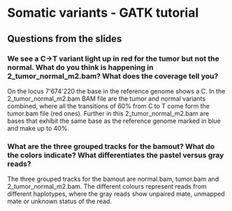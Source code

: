 # Somatic variants - GATK tutorial
## Questions from the slides

### We see a C→T variant light up in red for the tumor but not the normal. What do you think is happening in 2_tumor_normal_m2.bam? What does the coverage tell you? <br>
On the locus 7'674'220 the base in the reference genome shows a C. In the 2_tumor_normal_m2.bam BAM file are the tumor and normal variants combined, where all the transitions of 60% from C to T come form the tumor.bam file (red ones). Further in this 2_tumor_normal_m2.bam are bases that exhibit the same base as the reference genome marked in blue and make up to 40%.


### What are the three grouped tracks for the bamout? What do the colors indicate? What differentiates the pastel versus gray reads? <br>
The three grouped tracks for the bamout are normal.bam, tumor.bam and 2_tumor_normal_m2.bam. The different colours represent reads from different haplotypes, where the gray reads show unpaired mate, unmapped mate or unknown status of the read.


